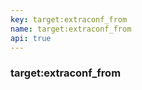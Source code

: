 ```yaml
---
key: target:extraconf_from
name: target:extraconf_from
api: true
---
```


### target:extraconf_from
